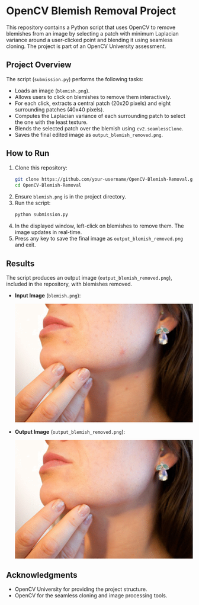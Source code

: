 # OpenCV Blemish Removal Project

This repository contains a Python script that uses OpenCV to remove blemishes from an image by selecting a patch with minimum Laplacian variance around a user-clicked point and blending it using seamless cloning. The project is part of an OpenCV University assessment.

## Project Overview

The script (`submission.py`) performs the following tasks:
- Loads an image (`blemish.png`).
- Allows users to click on blemishes to remove them interactively.
- For each click, extracts a central patch (20x20 pixels) and eight surrounding patches (40x40 pixels).
- Computes the Laplacian variance of each surrounding patch to select the one with the least texture.
- Blends the selected patch over the blemish using `cv2.seamlessClone`.
- Saves the final edited image as `output_blemish_removed.png`.

## How to Run

1. Clone this repository:
   ```bash
   git clone https://github.com/your-username/OpenCV-Blemish-Removal.git
   cd OpenCV-Blemish-Removal
   ```
2. Ensure `blemish.png` is in the project directory.
3. Run the script:
   ```bash
   python submission.py
   ```
4. In the displayed window, left-click on blemishes to remove them. The image updates in real-time.
5. Press any key to save the final image as `output_blemish_removed.png` and exit.

## Results

The script produces an output image (`output_blemish_removed.png`), included in the repository, with blemishes removed.

- **Input Image** (`blemish.png`):
  
  ![Input Image with Blemishes](blemish.png)
- **Output Image** (`output_blemish_removed.png`):
  
  ![Output Image without Blemishes](output_blemish_removed.png)

## Acknowledgments

- OpenCV University for providing the project structure.
- OpenCV for the seamless cloning and image processing tools.
